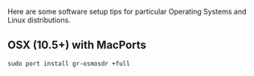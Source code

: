 Here are some software setup tips for particular Operating Systems and Linux distributions.

## OSX (10.5+) with MacPorts

```
sudo port install gr-osmosdr +full
```